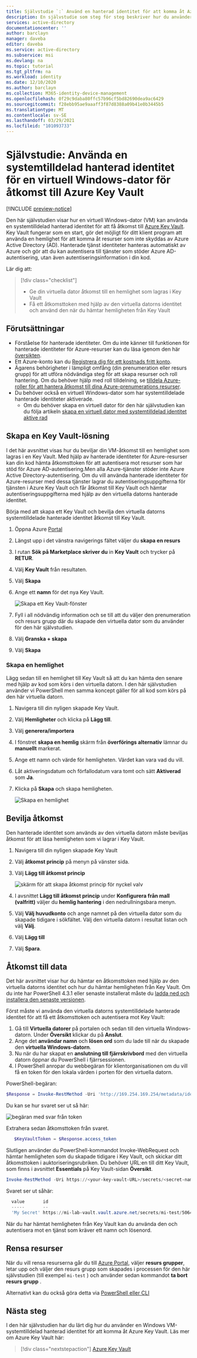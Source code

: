 ```yaml
---
title: Självstudie `:` Använd en hanterad identitet för att komma åt Azure Key Vault-Windows-Azure AD
description: En självstudie som steg för steg beskriver hur du använder en systemtilldelad hanterad identitet för en virtuell Windows-dator för att få åtkomst till Azure Key Vault.
services: active-directory
documentationcenter: ''
author: barclayn
manager: daveba
editor: daveba
ms.service: active-directory
ms.subservice: msi
ms.devlang: na
ms.topic: tutorial
ms.tgt_pltfrm: na
ms.workload: identity
ms.date: 12/10/2020
ms.author: barclayn
ms.collection: M365-identity-device-management
ms.openlocfilehash: 0f29c9daba80ffc57b96cf5bd82690dea9ac6429
ms.sourcegitcommit: f28ebb95ae9aaaff3f87d8388a09b41e0b3445b5
ms.translationtype: MT
ms.contentlocale: sv-SE
ms.lasthandoff: 03/29/2021
ms.locfileid: "101093733"
---
```

# <a name="tutorial-use-a-windows-vm-system-assigned-managed-identity-to-access-azure-key-vault"></a>Självstudie: Använda en systemtilldelad hanterad identitet för en virtuell Windows-dator för åtkomst till Azure Key Vault 

[!INCLUDE [preview-notice](../../../includes/active-directory-msi-preview-notice.md)]

Den här självstudien visar hur en virtuell Windows-dator (VM) kan använda en systemtilldelad hanterad identitet för att få åtkomst till [Azure Key Vault](../../key-vault/general/overview.md). Key Vault fungerar som en start, gör det möjligt för ditt klient program att använda en hemlighet för att komma åt resurser som inte skyddas av Azure Active Directory (AD). Hanterade tjänst identiteter hanteras automatiskt av Azure och gör att du kan autentisera till tjänster som stöder Azure AD-autentisering, utan även autentiseringsinformation i din kod.

Lär dig att:

> [!div class="checklist"]
> * Ge din virtuella dator åtkomst till en hemlighet som lagras i Key Vault
> * Få ett åtkomsttoken med hjälp av den virtuella datorns identitet och använd den när du hämtar hemligheten från Key Vault 

## <a name="prerequisites"></a>Förutsättningar

- Förståelse för hanterade identiteter. Om du inte känner till funktionen för hanterade identiteter för Azure-resurser kan du läsa igenom den här [översikten](overview.md). 
- Ett Azure-konto kan du [Registrera dig för ett kostnads fritt konto](https://azure.microsoft.com/free/).
- Ägarens behörigheter i lämpligt omfång (din prenumeration eller resurs grupp) för att utföra nödvändiga steg för att skapa resurser och roll hantering. Om du behöver hjälp med roll tilldelning, se [tilldela Azure-roller för att hantera åtkomst till dina Azure-prenumerations resurser](../../role-based-access-control/role-assignments-portal.md).
- Du behöver också en virtuell Windows-dator som har systemtilldelade hanterade identiteter aktiverade.
  - Om du behöver skapa en virtuell dator för den här självstudien kan du följa artikeln [skapa en virtuell dator med systemtilldelad identitet aktive rad](./qs-configure-portal-windows-vm.md#system-assigned-managed-identity)

## <a name="create-a-key-vault"></a>Skapa en Key Vault-lösning  

I det här avsnittet visas hur du beviljar din VM-åtkomst till en hemlighet som lagras i en Key Vault. Med hjälp av hanterade identiteter för Azure-resurser kan din kod hämta åtkomsttoken för att autentisera mot resurser som har stöd för Azure AD-autentisering.Men alla Azure-tjänster stöder inte Azure Active Directory-autentisering. Om du vill använda hanterade identiteter för Azure-resurser med dessa tjänster lagrar du autentiseringsuppgifterna för tjänsten i Azure Key Vault och får åtkomst till Key Vault och hämtar autentiseringsuppgifterna med hjälp av den virtuella datorns hanterade identitet.

Börja med att skapa ett Key Vault och bevilja den virtuella datorns systemtilldelade hanterade identitet åtkomst till Key Vault.

1. Öppna Azure [Portal](https://portal.azure.com/)
1. Längst upp i det vänstra navigerings fältet väljer du **skapa en resurs**  
1. I rutan **Sök på Marketplace skriver du** in **Key Vault** och trycker på **RETUR**.  
1. Välj **Key Vault** från resultaten.
1. Välj **Skapa**
1. Ange ett **namn** för det nya Key Vault.

    ![Skapa ett Key Vault-fönster](./media/msi-tutorial-windows-vm-access-nonaad/create-key-vault.png)

1. Fyll i all nödvändig information och se till att du väljer den prenumeration och resurs grupp där du skapade den virtuella dator som du använder för den här självstudien.
1. Välj **Granska + skapa**
1. Välj **Skapa**

### <a name="create-a-secret"></a>Skapa en hemlighet

Lägg sedan till en hemlighet till Key Vault så att du kan hämta den senare med hjälp av kod som körs i den virtuella datorn. I den här självstudien använder vi PowerShell men samma koncept gäller för all kod som körs på den här virtuella datorn.

1. Navigera till din nyligen skapade Key Vault.
1. Välj **Hemligheter** och klicka på **Lägg till**.
1. Välj **generera/importera**
1. I fönstret **skapa en hemlig** skärm från **överförings alternativ** lämnar du **manuellt** markerat.
1. Ange ett namn och värde för hemligheten.  Värdet kan vara vad du vill. 
1. Låt aktiveringsdatum och förfallodatum vara tomt och sätt **Aktiverad** som **Ja**. 
1. Klicka på **Skapa** och skapa hemligheten.

   ![Skapa en hemlighet](./media/msi-tutorial-windows-vm-access-nonaad/create-secret.png)

## <a name="grant-access"></a>Bevilja åtkomst

Den hanterade identitet som används av den virtuella datorn måste beviljas åtkomst för att läsa hemligheten som vi lagrar i Key Vault.

1. Navigera till din nyligen skapade Key Vault
1. Välj **åtkomst princip** på menyn på vänster sida.
1. Välj **Lägg till åtkomst princip**

   ![skärm för att skapa åtkomst princip för nyckel valv](./media/msi-tutorial-windows-vm-access-nonaad/key-vault-access-policy.png)

1. I avsnittet **Lägg till åtkomst princip** under **Konfigurera från mall (valfritt)** väljer du **hemlig hantering** i den nedrullningsbara menyn.
1. Välj **Välj huvudkonto** och ange namnet på den virtuella dator som du skapade tidigare i sökfältet.  Välj den virtuella datorn i resultat listan och välj **Välj**.
1. Välj **Lägg till**
1. Välj **Spara**.


## <a name="access-data"></a>Åtkomst till data  

Det här avsnittet visar hur du hämtar en åtkomsttoken med hjälp av den virtuella datorns identitet och hur du hämtar hemligheten från Key Vault. Om du inte har PowerShell 4.3.1 eller senaste installerat måste du [ladda ned och installera den senaste versionen](/powershell/azure/).

Först måste vi använda den virtuella datorns systemtilldelade hanterade identitet för att få ett åtkomsttoken och autentisera mot Key Vault:
 
1. Gå till **Virtuella datorer** på portalen och sedan till den virtuella Windows-datorn. Under **Översikt** klickar du på **Anslut**.
2. Ange det **användar namn** och **lösen ord** som du lade till när du skapade den **virtuella Windows-datorn**.  
3. Nu när du har skapat en **anslutning till fjärrskrivbord** med den virtuella datorn öppnar du PowerShell i fjärrsessionen.  
4. I PowerShell anropar du webbegäran för klientorganisationen om du vill få en token för den lokala värden i porten för den virtuella datorn.  

PowerShell-begäran:

```powershell
$Response = Invoke-RestMethod -Uri 'http://169.254.169.254/metadata/identity/oauth2/token?api-version=2018-02-01&resource=https%3A%2F%2Fvault.azure.net' -Method GET -Headers @{Metadata="true"} 
```

Du kan se hur svaret ser ut så här:

![begäran med svar från token](./media/msi-tutorial-windows-vm-access-nonaad/token.png)

Extrahera sedan åtkomsttoken från svaret.  

```powershell
   $KeyVaultToken = $Response.access_token
```

Slutligen använder du PowerShell-kommandot Invoke-WebRequest och hämtar hemligheten som du skapade tidigare i Key Vault, och skickar ditt åtkomsttoken i auktoriseringsrubriken.  Du behöver URL:en till ditt Key Vault, som finns i avsnittet **Essentials** på Key Vault-sidan **Översikt**.  

```powershell
Invoke-RestMethod -Uri https://<your-key-vault-URL>/secrets/<secret-name>?api-version=2016-10-01 -Method GET -Headers @{Authorization="Bearer $KeyVaultToken"}
```

Svaret ser ut såhär: 

```powershell
  value       id                                                                                    attributes
  -----       --                                                                                    ----------
  'My Secret' https://mi-lab-vault.vault.azure.net/secrets/mi-test/50644e90b13249b584c44b9f712f2e51 @{enabled=True; created=16…
```

När du har hämtat hemligheten från Key Vault kan du använda den och autentisera mot en tjänst som kräver ett namn och lösenord.

## <a name="clean-up-resources"></a>Rensa resurser

När du vill rensa resurserna går du till [Azure Portal](https://portal.azure.com), väljer **resurs grupper**, letar upp och väljer den resurs grupp som skapades i processen för den här självstudien (till exempel `mi-test` ) och använder sedan kommandot **ta bort resurs grupp** .

Alternativt kan du också göra detta via [PowerShell eller CLI](../../azure-resource-manager/management/delete-resource-group.md)

## <a name="next-steps"></a>Nästa steg

I den här självstudien har du lärt dig hur du använder en Windows VM-systemtilldelad hanterad identitet för att komma åt Azure Key Vault.  Läs mer om Azure Key Vault här:

> [!div class="nextstepaction"]
>[Azure Key Vault](../../key-vault/general/overview.md)